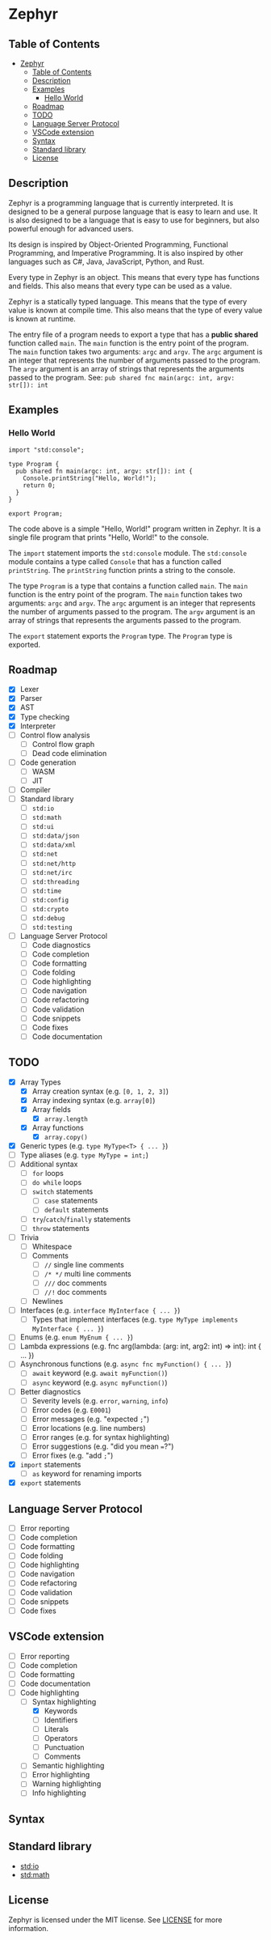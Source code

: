 # Zephyr

## Table of Contents

<!-- TOC -->
* [Zephyr](#zephyr)
  * [Table of Contents](#table-of-contents)
  * [Description](#description)
  * [Examples](#examples)
    * [Hello World](#hello-world)
  * [Roadmap](#roadmap)
  * [TODO](#todo)
  * [Language Server Protocol](#language-server-protocol)
  * [VSCode extension](#vscode-extension)
  * [Syntax](#syntax)
  * [Standard library](#standard-library)
  * [License](#license)
<!-- TOC -->

## Description

Zephyr is a programming language that is currently interpreted. It is designed to be a general purpose language that is easy to learn and use. It is also designed to be a language that is easy to use for beginners, but also powerful enough for advanced users.

Its design is inspired by Object-Oriented Programming, Functional Programming, and Imperative Programming. It is also inspired by other languages such as C#, Java, JavaScript, Python, and Rust.

Every type in Zephyr is an object. This means that every type has functions and fields. This also means that every type can be used as a value.

Zephyr is a statically typed language. This means that the type of every value is known at compile time. This also means that the type of every value is known at runtime.

The entry file of a program needs to export a type that has a **public shared** function called `main`. The `main` function is the entry point of the program. The `main` function takes two arguments: `argc` and `argv`. The `argc` argument is an integer that represents the number of arguments passed to the program. The `argv` argument is an array of strings that represents the arguments passed to the program.
See: `pub shared fnc main(argc: int, argv: str[]): int`

## Examples

### Hello World

```
import "std:console";

type Program {
  pub shared fn main(argc: int, argv: str[]): int {
    Console.printString("Hello, World!");
    return 0;
  }
}

export Program;
```

The code above is a simple "Hello, World!" program written in Zephyr. It is a single file program that prints "Hello, World!" to the console.

The `import` statement imports the `std:console` module. The `std:console` module contains a type called `Console` that has a function called `printString`. The `printString` function prints a string to the console.

The type `Program` is a type that contains a function called `main`. The `main` function is the entry point of the program. The `main` function takes two arguments: `argc` and `argv`. The `argc` argument is an integer that represents the number of arguments passed to the program. The `argv` argument is an array of strings that represents the arguments passed to the program.

The `export` statement exports the `Program` type. The `Program` type is exported.

## Roadmap

- [x] Lexer
- [x] Parser
- [x] AST
- [x] Type checking
- [x] Interpreter
- [ ] Control flow analysis
  - [ ] Control flow graph
  - [ ] Dead code elimination
- [ ] Code generation
  - [ ] WASM
  - [ ] JIT
- [ ] Compiler
- [ ] Standard library
  - [ ] `std:io`
  - [ ] `std:math`
  - [ ] `std:ui`
  - [ ] `std:data/json`
  - [ ] `std:data/xml`
  - [ ] `std:net`
  - [ ] `std:net/http`
  - [ ] `std:net/irc`
  - [ ] `std:threading`
  - [ ] `std:time`
  - [ ] `std:config`
  - [ ] `std:crypto`
  - [ ] `std:debug`
  - [ ] `std:testing`
- [ ] Language Server Protocol
  - [ ] Code diagnostics
  - [ ] Code completion
  - [ ] Code formatting
  - [ ] Code folding
  - [ ] Code highlighting
  - [ ] Code navigation
  - [ ] Code refactoring
  - [ ] Code validation
  - [ ] Code snippets
  - [ ] Code fixes
  - [ ] Code documentation

## TODO

- [x] Array Types
  - [x] Array creation syntax (e.g. `[0, 1, 2, 3]`)
  - [x] Array indexing syntax (e.g. `array[0]`)
  - [x] Array fields
    - [x] `array.length`
  - [x] Array functions
    - [x] `array.copy()`
- [x] Generic types (e.g. `type MyType<T> { ... }`)
- [ ] Type aliases (e.g. `type MyType = int;`)
- [ ] Additional syntax
  - [ ] `for` loops
  - [ ] `do while` loops
  - [ ] `switch` statements
    - [ ] `case` statements
    - [ ] `default` statements
  - [ ] `try`/`catch`/`finally` statements
  - [ ] `throw` statements
- [ ] Trivia
    - [ ] Whitespace
    - [ ] Comments
        - [ ] `//` single line comments
        - [ ] `/* */` multi line comments
        - [ ] `///` doc comments
        - [ ] `//!` doc comments
    - [ ] Newlines
- [ ] Interfaces (e.g. `interface MyInterface { ... }`)
  - [ ] Types that implement interfaces (e.g. `type MyType implements MyInterface { ... }`)
- [ ] Enums (e.g. `enum MyEnum { ... }`) 
- [ ] Lambda expressions (e.g. fnc arg(lambda: (arg: int, arg2: int) => int): int { ... })
- [ ] Asynchronous functions (e.g. `async fnc myFunction() { ... }`)
  - [ ] `await` keyword (e.g. `await myFunction()`)
  - [ ] `async` keyword (e.g. `async myFunction()`)
- [ ] Better diagnostics 
  - [ ] Severity levels (e.g. `error`, `warning`, `info`)
  - [ ] Error codes (e.g. `E0001`)
  - [ ] Error messages (e.g. "expected `;`")
  - [ ] Error locations (e.g. line numbers)
  - [ ] Error ranges (e.g. for syntax highlighting)
  - [ ] Error suggestions (e.g. "did you mean `=`?")
  - [ ] Error fixes (e.g. "add `;`")
- [x] `import` statements
    - [ ] `as` keyword for renaming imports
- [x] `export` statements

## Language Server Protocol

- [ ] Error reporting
- [ ] Code completion
- [ ] Code formatting
- [ ] Code folding
- [ ] Code highlighting
- [ ] Code navigation
- [ ] Code refactoring
- [ ] Code validation
- [ ] Code snippets
- [ ] Code fixes

## VSCode extension

- [ ] Error reporting
- [ ] Code completion
- [ ] Code formatting
- [ ] Code documentation
- [ ] Code highlighting
  - [ ] Syntax highlighting
    - [x] Keywords
    - [ ] Identifiers
    - [ ] Literals
    - [ ] Operators
    - [ ] Punctuation
    - [ ] Comments
  - [ ] Semantic highlighting
  - [ ] Error highlighting
  - [ ] Warning highlighting
  - [ ] Info highlighting

## Syntax

## Standard library

* [std:io](STD-IO.md)
* [std:math](STD-MATH.md)

## License

Zephyr is licensed under the MIT license. See [LICENSE](LICENSE) for more information.
